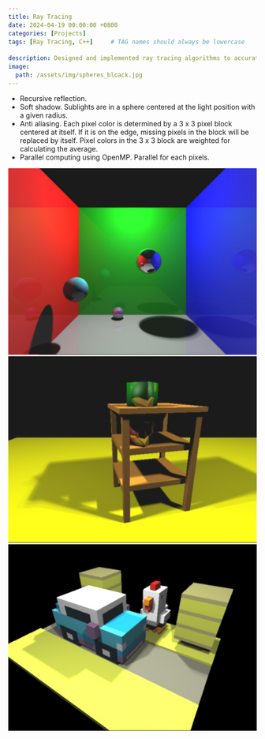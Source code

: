 ```yaml
---
title: Ray Tracing
date: 2024-04-19 00:00:00 +0800
categories: [Projects]
tags: [Ray Tracing, C++]     # TAG names should always be lowercase

description: Designed and implemented ray tracing algorithms to accurately trace rays through complex scenes involving triangles and spheres. 
image:
  path: /assets/img/spheres_blcack.jpg
---
```


- Recursive reflection.
- Soft shadow. Sublights are in a sphere centered at the light position with a given radius.
- Anti aliasing. Each pixel color is determined by a 3 x 3 pixel block centered at itself. If it is on the edge, missing pixels in the block will be replaced by itself. Pixel colors in the 3 x 3 block are weighted for calculating the average.
- Parallel computing using OpenMP. Parallel for each pixels.

![img-description](/assets/img/box_black.jpg)
![img-description](/assets/img/table_black.jpg)
![img-description](/assets/img/toy_black.jpg)
